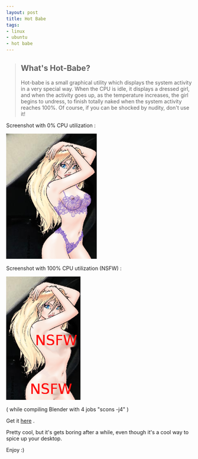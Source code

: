 ```yaml
--- 
layout: post
title: Hot Babe
tags: 
- linux
- ubuntu
- hot babe
---
```

<blockquote>
<h2>What's Hot-Babe?</h2>
Hot-babe is a small graphical utility which displays the system activity in a very special way.  When the CPU is idle, it displays a dressed girl, and when the activity goes up, as the temperature increases, the girl begins to undress, to finish totally naked when the system activity reaches 100%. Of course, if you can be shocked by nudity, don't use it!</blockquote>
Screenshot with 0% CPU utilization :

<a class="image" href="/images/2008/11/hb.png"><img class="alignnone size-thumbnail wp-image-389" title="hb" src="/images/2008/11/hb.png" alt="" width="245" height="339" /></a>

Screenshot with 100% CPU utilization (NSFW) :

<a class="image" href="/images/2008/11/hb_nsfw.png"><img class="alignnone size-thumbnail wp-image-390" title="hb_nsfw" src="/images/2008/11/hb_nsfw.png" alt="" width="201" height="334" /></a>

( while compiling Blender with 4 jobs "scons -j4" )

Get it <a title="Get Hot babe here!" href="http://dindinx.net/hotbabe/" target="_blank">here</a> .

Pretty cool, but it's gets boring after a while, even though it's a cool way to spice up your desktop.

Enjoy :)
<blockquote></blockquote>
